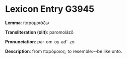 # Lexicon Entry G3945

**Lemma**: παρομοιάζω

**Transliteration (xlit)**: paromoiázō

**Pronunciation**: par-om-oy-ad'-zo

**Description**:
from παρόμοιος; to resemble:--be like unto.
